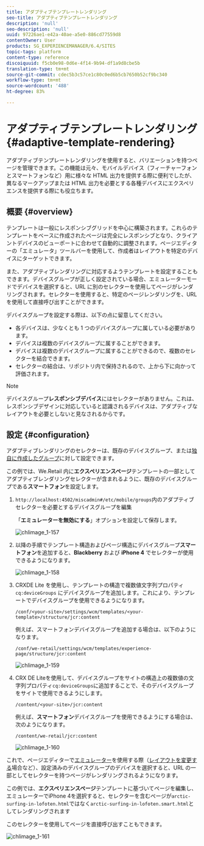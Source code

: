 ```yaml
---
title: アダプティブテンプレートレンダリング
seo-title: アダプティブテンプレートレンダリング
description: 'null'
seo-description: 'null'
uuid: 97226ae1-e42a-40ae-a5e0-886cd77559d8
contentOwner: User
products: SG_EXPERIENCEMANAGER/6.4/SITES
topic-tags: platform
content-type: reference
discoiquuid: f5cb0e98-0d6e-4f14-9b94-df1a9d8cbe5b
translation-type: tm+mt
source-git-commit: cdec5b3c57ce1c80c0ed6b5cb7650b52cf9bc340
workflow-type: tm+mt
source-wordcount: '488'
ht-degree: 83%

---
```



# アダプティブテンプレートレンダリング{#adaptive-template-rendering}

アダプティブテンプレートレンダリングを使用すると、バリエーションを持つページを管理できます。この機能は元々、モバイルデバイス（フィーチャーフォンとスマートフォンなど）用に様々な HTML 出力を提供する際に便利でしたが、異なるマークアップまたは HTML 出力を必要とする各種デバイスにエクスペリエンスを提供する際にも役立ちます。

## 概要 {#overview}

テンプレートは一般にレスポンシブグリッドを中心に構築されます。これらのテンプレートをベースに作成されたページは完全にレスポンシブとなり、クライアントデバイスのビューポートに合わせて自動的に調整されます。ページエディターの「エミュレータ」ツールバーを使用して、作成者はレイアウトを特定のデバイスにターゲットできます。

また、アダプティブレンダリングに対応するようテンプレートを設定することもできます。デバイスグループが正しく設定されている場合、エミュレーターモードでデバイスを選択すると、URL に別のセレクターを使用してページがレンダリングされます。セレクターを使用すると、特定のページレンダリングを、URL を使用して直接呼び出すことができます。

デバイスグループを設定する際は、以下の点に留意してください。

* 各デバイスは、少なくとも 1 つのデバイスグループに属している必要があります。
* デバイスは複数のデバイスグループに属することができます。
* デバイスは複数のデバイスグループに属することができるので、複数のセレクターを結合できます。
* セレクターの結合は、リポジトリ内で保持されるので、上から下に向かって評価されます。

>[!NOTE]
>
>デバイスグループ&#x200B;**レスポンシブデバイス**&#x200B;にはセレクターがありません。これは、レスポンシブデザインに対応していると認識されるデバイスは、アダプティブなレイアウトを必要としないと見なされるからです。

## 設定 {#configuration}

アダプティブレンダリングのセレクターは、既存のデバイスグループ、または[独自に作成したグループ](/help/sites-developing/mobile.md#device-groups)に対して設定できます。

この例では、We.Retail 内に&#x200B;**エクスペリエンスページ**&#x200B;テンプレートの一部としてアダプティブレンダリングセレクターが含まれるように、既存のデバイスグループである&#x200B;**スマートフォン**&#x200B;を設定します。

1. `http://localhost:4502/miscadmin#/etc/mobile/groups`内のアダプティブセレクターを必要とするデバイスグループを編集

   「**エミュレーターを無効にする**」オプションを設定して保存します。

   ![chlimage_1-157](assets/chlimage_1-157.png)

1. 以降の手順でテンプレート構造およびページ構造にデバイスグループ&#x200B;**スマートフォン**&#x200B;を追加すると、**Blackberry** および **iPhone 4** でセレクターが使用できるようになります。

   ![chlimage_1-158](assets/chlimage_1-158.png)

1. CRXDE Lite を使用し、テンプレートの構造で複数値文字列プロパティ `cq:deviceGroups` にデバイスグループを追加します。これにより、テンプレートでデバイスグループを使用できるようになります。

   `/conf/<your-site>/settings/wcm/templates/<your-template>/structure/jcr:content`

   例えば、スマートフォンデバイスグループを追加する場合は、以下のようになります。

   `/conf/we-retail/settings/wcm/templates/experience-page/structure/jcr:content`

   ![chlimage_1-159](assets/chlimage_1-159.png)

1. CRX DE Liteを使用して、デバイスグループをサイトの構造上の複数値の文字列プロパティ`cq:deviceGroups`に追加することで、そのデバイスグループをサイトで使用できるようにします。

   `/content/<your-site>/jcr:content`

   例えば、**スマートフォン**&#x200B;デバイスグループを使用できるようにする場合は、次のようになります。

   `/content/we-retail/jcr:content`

   ![chlimage_1-160](assets/chlimage_1-160.png)

これで、ページエディターで[エミュレーター](/help/sites-authoring/responsive-layout.md#layout-definitions-device-emulation-and-breakpoints)を使用する際（[レイアウトを変更する](/help/sites-authoring/responsive-layout.md)場合など）、設定済みのデバイスグループのデバイスを選択すると、URL の一部としてセレクターを持つページがレンダリングされるようになります。

この例では、**エクスペリエンスページ**&#x200B;テンプレートに基づいてページを編集し、エミュレーターでiPhone 4を選択すると、セレクターを含むページが`arctic-surfing-in-lofoten.html`ではなく`arctic-surfing-in-lofoten.smart.html`としてレンダリングされます

このセレクターを使用してページを直接呼び出すこともできます。

![chlimage_1-161](assets/chlimage_1-161.png)

